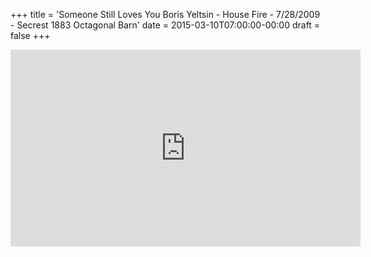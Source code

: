 +++
title = 'Someone Still Loves You Boris Yeltsin - House Fire - 7/28/2009 - Secrest 1883 Octagonal Barn'
date = 2015-03-10T07:00:00-00:00
draft = false
+++

<iframe width="560" height="315" src="https://www.youtube.com/embed/NWEvb9Ytyxk?si=MNInNQZ-4_fMusDY" title="YouTube video player" frameborder="0" allow="accelerometer; autoplay; clipboard-write; encrypted-media; gyroscope; picture-in-picture; web-share" referrerpolicy="strict-origin-when-cross-origin" allowfullscreen></iframe>
